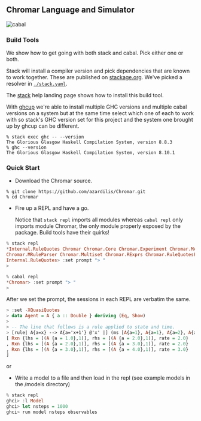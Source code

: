 ## Chromar Language and Simulator

![cabal](https://github.com/BlockScope/Chromar/workflows/cabal/badge.svg)

### Build Tools

We show how to get going with both stack and cabal. Pick either one or both.

Stack will install a compiler version and pick dependencies that are known to
work together. These are published on
[stackage.org](https://www.stackage.org/). We've picked a resolver in
[`./stack.yaml`](/stack.yaml).

The [stack](https://haskellstack.org) help landing page shows how to install
this build tool.

With [ghcup](https://www.haskell.org/ghcup/) we're able to install multiple GHC
versions and multiple cabal versions on a system but at the same time select
which one of each to work with so stack's GHC version set for this project and
the system one brought up by ghcup can be different.

```
% stack exec ghc -- --version
The Glorious Glasgow Haskell Compilation System, version 8.8.3
% ghc --version
The Glorious Glasgow Haskell Compilation System, version 8.10.1
```

### Quick Start

* Download the Chromar source.
```
% git clone https://github.com/azardilis/Chromar.git
% cd Chromar
```

* Fire up a REPL and have a go.

  Notice that `stack repl` imports all modules whereas `cabal repl` only
  imports module Chromar, the only module properly exposed by the package.
  Build tools have their quirks!

```haskell
% stack repl
*Internal.RuleQuotes Chromar Chromar.Core Chromar.Experiment Chromar.MAttrs
Chromar.MRuleParser Chromar.Multiset Chromar.RExprs Chromar.RuleQuotesE
Internal.RuleQuotes> :set prompt "> "
>
```

```haskell
% cabal repl
*Chromar> :set prompt "> "
>
```

  After we set the prompt, the sessions in each REPL are verbatim the same.
```haskell
> :set -XQuasiQuotes
> data Agent = A { a :: Double } deriving (Eq, Show)
>
> -- The line that follows is a rule applied to state and time.
> [rule| A{a=x} --> A{a='x+1'} @'x' |] (ms [A{a=1}, A{a=1}, A{a=2}, A{a=3}]) 5.0
[ Rxn {lhs = [(A {a = 1.0},1)], rhs = [(A {a = 2.0},1)], rate = 2.0}
, Rxn {lhs = [(A {a = 2.0},1)], rhs = [(A {a = 3.0},1)], rate = 2.0}
, Rxn {lhs = [(A {a = 3.0},1)], rhs = [(A {a = 4.0},1)], rate = 3.0}
]
```

or
* Write a model to a file and then load in the repl (see example models in the /models directory)

``` haskell
% stack repl
ghci> :l Model
ghci> let nsteps = 1000
ghci> run model nsteps observables
```

